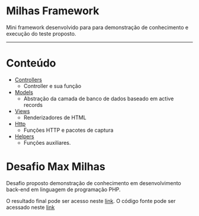 # Milhas Framework

Mini framework desenvolvido para para demonstração de conhecimento e execução do teste proposto.


---
# Conteúdo

- [Controllers](https://github.com/marcus-campos/milhas/blob/master/documentation/controllers/README.md)
    - Controller e sua função
- [Models](https://github.com/marcus-campos/milhas/blob/master/documentation/models/README.md)
    - Abstração da camada de banco de dados baseado em active records
- [Views](https://github.com/marcus-campos/milhas/blob/master/documentation/views/README.md)
    - Renderizadores de HTML
- [Http](https://github.com/marcus-campos/milhas/blob/master/documentation/http/README.md)
    - Funções HTTP e pacotes de captura
- [Helpers](https://github.com/marcus-campos/milhas/blob/master/documentation/helpers/README.md)
    - Funções auxiliares.
    
# Desafio Max Milhas


Desafio proposto demonstração de conhecimento em desenvolvimento back-end em linguagem de programação PHP.

O resultado final pode ser acesso neste [link](http://maxmilhas.devyzi.com).
O código fonte pode ser acessado neste [link](https://github.com/marcus-campos/max-milhas-challenge)